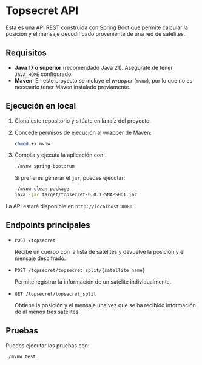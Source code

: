 # Topsecret API

Esta es una API REST construida con Spring Boot que permite calcular la posición y el mensaje decodificado proveniente de una red de satélites.

## Requisitos

- **Java 17 o superior** (recomendado Java 21). Asegúrate de tener `JAVA_HOME` configurado.
- **Maven**. En este proyecto se incluye el *wrapper* (`mvnw`), por lo que no es necesario tener Maven instalado previamente.

## Ejecución en local

1. Clona este repositorio y sitúate en la raíz del proyecto.
2. Concede permisos de ejecución al wrapper de Maven:

   ```bash
   chmod +x mvnw
   ```

3. Compila y ejecuta la aplicación con:

   ```bash
   ./mvnw spring-boot:run
   ```

   Si prefieres generar el `jar`, puedes ejecutar:

   ```bash
   ./mvnw clean package
   java -jar target/topsecret-0.0.1-SNAPSHOT.jar
   ```

La API estará disponible en `http://localhost:8080`.

## Endpoints principales

- `POST /topsecret`

  Recibe un cuerpo con la lista de satélites y devuelve la posición y el mensaje descifrado.

- `POST /topsecret/topsecret_split/{satellite_name}`

  Permite registrar la información de un satélite individualmente.

- `GET /topsecret/topsecret_split`

  Obtiene la posición y el mensaje una vez que se ha recibido información de al menos tres satélites.

## Pruebas

Puedes ejecutar las pruebas con:

```bash
./mvnw test
```

